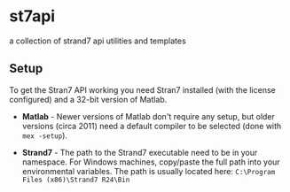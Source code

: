 # st7api
a collection of strand7 api utilities and templates

## Setup
To get the Stran7 API working you need Stran7 installed (with the license configured) and a 32-bit version of Matlab. 
* **Matlab** - Newer versions of Matlab don't require any setup, but older versions (circa 2011) need a default compiler to be selected (done with `mex -setup`).

* **Strand7** - The path to the Strand7 executable need to be in your namespace. For Windows machines, copy/paste the full path into your environmental variables. The path is usually located here: `C:\Program Files (x86)\Strand7 R24\Bin`
